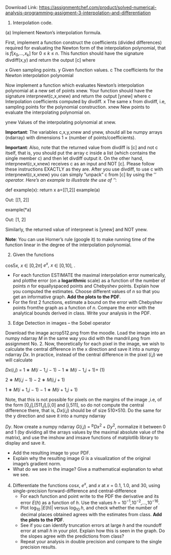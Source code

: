 Download Link: https://assignmentchef.com/product/solved-numerical-analysis-programming-assigment-3-interpolation-and-differentiation
<br>



<ol>

 <li>Interpolation code.</li>

</ol>

(a) Implement Newton’s interpolation formula.

First, implement a function construct the coefficients (divided differences) required for evaluating the Newton form of the interpolation polynomial, that is <em>f</em>[<em>x</em><sub>0</sub><em>,…,x<sub>k</sub></em>] for 0 ≤ <em>k </em>≤ <em>n</em>. This function should have the signature divdiff(x,y) and return the output [c] where

x Given sampling points. y Given function values. c The coefficients for the Newton interpolation polynomial

Now implement a function which evaluates Newton’s interpolation polynomial at a new set of points xnew. Your function should have the signature interpnewt(c,x,xnew) and return the output [ynew] where c Interpolation coefficients computed by divdiff. x The same x from divdiff, i.e, sampling points for the polynomial construction. xnew New points to evaluate the interpolating polynomial on.

ynew Values of the interpolating polynomial at xnew.

<strong>Important</strong>: The variables c,x,y,xnew and ynew, should all be numpy arrays (ndarray) with dimensions 1 × (number of points/coefficients).

<strong>Important</strong>: Also, note that the returned value from divdiff is [c] and not c itself, that is, you should put the array c inside a list (which contains the single member c) and then let divdiff output it. On the other hand, interpnewt(c,x,xnew) receives c as an input and NOT [c]. Please follow these instructions EXACTLY as they are. After you use divdiff, to use c with interpnewt(c,x,xnew) you can simply ”unpack” c from [c] by using the ’*’ operator. Here’s an example to illustrate the use of ’*’:

def example(x): return x a=[[1,2]] example(a)

Out: [[1, 2]]

example(*a)

Out: [1, 2]

Similarly, the returned value of interpnewt is [ynew] and NOT ynew.

<strong>Note</strong>: You can use Horner’s rule (google it) to make running time of the function linear in the degree of the interpolation polynomial.

<ol start="2">

 <li>Given the functions</li>

</ol>

cos5<em>x, x </em>∈ [0<em>,</em>2<em>π</em>]           <em>e<sup>x</sup>, x </em>∈ [0<em>,</em>10]<em>,          </em><em>.</em>

<ul>

 <li>For each function ESTIMATE the maximal interpolation error numerically, and plotthe error (on a <strong>logarithmic </strong>scale) as a function of the number of points <em>n </em>for equallyspaced points and Chebyshev points. Explain how you computed the estimates. Choose different values of <em>n </em>so that you get an informative graph. <strong>Add the plots to the PDF</strong>.</li>

 <li>For the first 2 functions, estimate a bound on the error with Chebyshev points fromthe graph as a function of <em>n</em>. Compare the error with the analytical bounds derived in class. Write your analysis in the PDF.</li>

</ul>

<ol start="3">

 <li>Edge Detection in images – the Sobel operator</li>

</ol>

Download the image acrop512.png from the moodle. Load the image into an numpy ndarray <em>M </em>in the same way you did with the mandril.png from assignment No. 2. Now, theoretically for each pixel in the image, we wish to calculate the central difference in the x direction and save it into a numpy ndarray <em>Dx</em>. In practice, instead of the central difference in the pixel (<em>i,j</em>) we will calculate

<em>Dx</em>(<em>i,j</em>) = 1 ∗ <em>M</em>(<em>i </em>− 1<em>,j </em>− 1) − 1 ∗ <em>M</em>(<em>i </em>− 1<em>,j </em>+ 1)+                                      (1)

2 ∗ <em>M</em>(<em>i,j </em>− 1) − 2 ∗ <em>M</em>(<em>i,j </em>+ 1)


1 ∗ <em>M</em>(<em>i </em>+ 1<em>,j </em>− 1) − 1 ∗ <em>M</em>(<em>i </em>+ 1<em>,j </em>+ 1)

Note, that this is not possible for pixels on the margins of the image ,i.e, of the form [0<em>,j</em>]<em>,</em>[511<em>,j</em>]<em>,</em>[<em>i,</em>0] and [<em>i,</em>511], so do not compute the central difference there, that is, <em>Dx</em>(<em>i,j</em>) should be of size 510×510. Do the same for the y direction and save it into a numpy ndarray

<em>Dy</em>. Now create a numpy ndarray <em>G</em>(<em>i,j</em>) = <sup>p</sup><em>Dx</em><sup>2 </sup>+ <em>Dy</em><sup>2</sup>, normalize it between 0 and 1 (by dividing all the arrays values by the maximal absolute value of the matrix), and use the imshow and imsave functions of matplotlib library to display and save it.

<ul>

 <li>Add the resulting image to your PDF.</li>

 <li>Explain why the resulting image <em>G </em>is a visualization of the original image’s gradient norm.</li>

 <li>What do we see in the image? Give a mathematical explanation to what we see.</li>

</ul>

<ol start="4">

 <li>Differentiate the functions cos<em>x</em>, <em>e<sup>x</sup></em>, and <em>x </em>at <em>x </em>= 0<em>.</em>1, 1<em>.</em>0, and 30, using single-precision forward-difference and central-difference

  <ul>

   <li>For each function and point write to the PDF the derivative and its error <em>E</em>(<em>h</em>) as a function of <em>h</em>. Use the values <em>h </em>= 10<sup>−1</sup><em>,</em>10<sup>−2</sup><em>,…,</em>10<sup>−16</sup>.</li>

   <li>Plot log<sub>10 </sub>|<em>E</em>(<em>h</em>)| versus log<sub>10 </sub><em>h</em>, and check whether the number of decimal places obtained agrees with the estimates from class. <strong>Add the plots to the PDF</strong>.</li>

   <li>See if you can identify truncation errors at large <em>h </em>and the roundoff error at small <em>h </em>in your plot. Explain how this is seen in the graph. Do the slopes agree with the predictions from class?</li>

   <li>Repeat your analysis in double precision and compare to the single precision results.</li>

  </ul></li>

</ol>